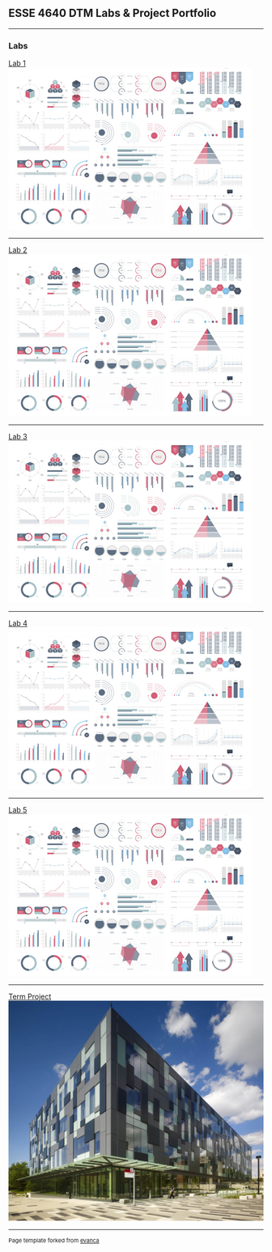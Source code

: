 ## ESSE 4640 DTM Labs & Project Portfolio

---

### Labs

[Lab 1](/pdf/lab1.pdf)
<img src="images/dummy_thumbnail.jpg?raw=true"/>

---
[Lab 2](/pdf/lab1.pdf)
<img src="images/dummy_thumbnail.jpg?raw=true"/>

---
[Lab 3](/pdf/lab1.pdf)
<img src="images/dummy_thumbnail.jpg?raw=true"/>

---
[Lab 4](/pdf/lab1.pdf)
<img src="images/dummy_thumbnail.jpg?raw=true"/>

---
[Lab 5](/pdf/lab1.pdf)
<img src="images/dummy_thumbnail.jpg?raw=true"/>

---
[Term Project](/pdf/termproj.pdf)
<img src="images/lsci.jpg"/>



---
<p style="font-size:11px">Page template forked from <a href="https://github.com/evanca/quick-portfolio">evanca</a></p>
<!-- Remove above link if you don't want to attibute -->
